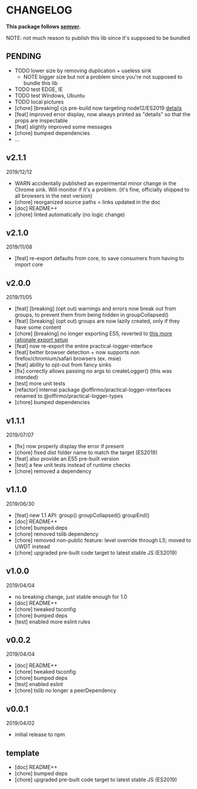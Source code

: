 # CHANGELOG
**This package follows [semver](https://semver.org/).**

NOTE: not much reason to publish this lib since it's supposed to be bundled

## PENDING
* TODO lower size by removing duplication + useless sink
  * NOTE bigger size but not a problem since you're not supposed to bundle this lib
* TODO test EDGE, IE
* TODO test Windows, Ubuntu
* TODO local pictures
* [chore] [breaking] cjs pre-build now targeting node12/ES2019 [details](../../CONTRIBUTING/module-exports.md)
* [feat] improved error display, now always printed as "details" so that the props are inspectable
* [feat] slightly improved some messages
* [chore] bumped dependencies
* ...

## v2.1.1
2019/12/12
* WARN accidentally published an experimental minor change in the Chrome sink. Will monitor if it's a problem.
  (it's fine, officially shipped to all browsers in the next version)
* [chore] reorganized source paths = links updated in the doc
* [doc] README++
* [chore] linted automatically (no logic change)

## v2.1.0
2019/11/08
* [feat] re-export defaults from core, to save consumers from having to import core

## v2.0.0
2019/11/05
* [feat] [breaking] (opt out) warnings and errors now break out from groups, to prevent them from being hidden in groupCollapsed()
* [feat] [breaking] (opt out) groups are now lazily created, only if they have some content
* [chore] [breaking] no longer exporting ES5, reverted to [this more rationale export setup](../../CONTRIBUTING/module-exports.md)
* [feat] now re-export the entire practical-logger-interface
* [feat] better browser detection + now supports non firefox/chromium/safari browsers (ex. msie)
* [feat] ability to opt-out from fancy sinks
* [fix] correctly allows passing no args to createLogger() (this was intended)
* [test] more unit tests
* [refactor] internal package @offirmo/practical-logger-interfaces renamed to @offirmo/practical-logger-types
* [chore] bumped dependencies

## v1.1.1
2019/07/07
* [fix] now properly display the error if present
* [chore] fixed dist folder name to match the target (ES2019)
* [feat] also provide an ES5 pre-built version
* [test] a few unit tests instead of runtime checks
* [chore] removed a dependency

## v1.1.0
2019/06/30
* [feat] new 1.1 API: group() groupCollapsed() groupEnd()
* [doc] README++
* [chore] bumped deps
* [chore] removed tslib dependency
* [chore] removed non-public feature: level override through LS; moved to UWDT instead
* [chore] upgraded pre-built code target to latest stable JS (ES2019)

## v1.0.0
2019/04/04
* no breaking change, just stable enough for 1.0
* [doc] README++
* [chore] tweaked tsconfig
* [chore] bumped deps
* [test] enabled more eslint rules

## v0.0.2
2019/04/04
* [doc] README++
* [chore] tweaked tsconfig
* [chore] bumped deps
* [test] enabled eslint
* [chore] tslib no longer a peerDependency

## v0.0.1
2019/04/02
* initial release to npm

## template
* [doc] README++
* [chore] bumped deps
* [chore] upgraded pre-built code target to latest stable JS (ES2019)
